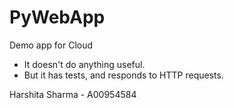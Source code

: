 # PyWebApp
Demo app for Cloud
* It doesn't do anything useful.
* But it has tests, and responds to HTTP requests.

Harshita Sharma - A00954584

